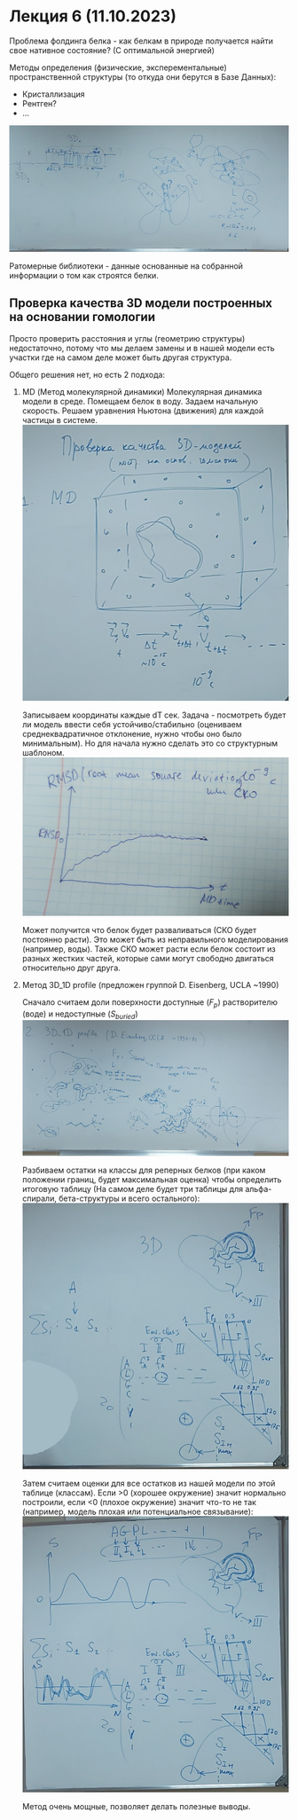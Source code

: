 # Лекция 6 (11.10.2023)

Проблема фолдинга белка - как белкам в природе получается найти свое нативное состояние? (С оптимальной энергией)

Методы определения (физические, эксперементальные) пространственной структуры (то откуда они берутся в Базе Данных):

* Кристаллизация
* Рентген?
* ...

![](20231011_191451.jpeg)

Ратомерные библиотеки - данные основанные на собранной информации о том как строятся белки.

## Проверка качества 3D модели построенных на основании гомологии

Просто проверить расстояния и углы (геометрию структуры) недостаточно, потому что мы делаем замены и в нашей модели есть участки где на самом деле может быть другая структура.

Общего решения нет, но есть 2 подхода:

1. MD (Метод молекулярной динамики)
   Молекулярная динамика модели в среде. Помещаем белок в воду. Задаем начальную скорость. Решаем уравнения Ньютона (движения) для каждой частицы в системе. 
   ![](20231011_192931.jpeg)

   Записываем координаты каждые dT сек. Задача - посмотреть будет ли модель ввести себя устойчиво/стабильно (оцениваем среднеквадратичное отклонение, нужно чтобы оно было минимальным). Но для начала нужно сделать это со структурным шаблоном.
   ![](20231011_192820.jpeg)

   Может получится что белок будет разваливаться (СКО будет постоянно расти). Это может быть из неправильного моделирования (например, воды). Также СКО может расти если белок состоит из разных жестких частей, которые сами могут свободно двигаться относительно друг друга.

2. Метод 3D_1D profile (предложен группой D. Eisenberg, UCLA ~1990)

   Сначало считаем доли поверхности доступные ($F_p$) растворителю (воде) и недоступные ($S_{buried}$)
   ![](20231011_202315.jpeg)

   Разбиваем остатки на классы для реперных белков (при каком положении границ, будет максимальная оценка) чтобы определить итоговую таблицу (На самом деле будет три таблицы для альфа-спирали, бета-структуры и всего остального):
   ![](20231011_203843.jpeg)

   Затем считаем оценки для все остатков из нашей модели по этой таблице (классам). Если >0 (хорошее окружение) значит нормально построили, если <0 (плохое окружение) значит что-то не так (например, модель плохая или потенциальное связывание):
   ![](20231011_204337.jpeg)

   Метод очень мощные, позволяет делать полезные выводы.
